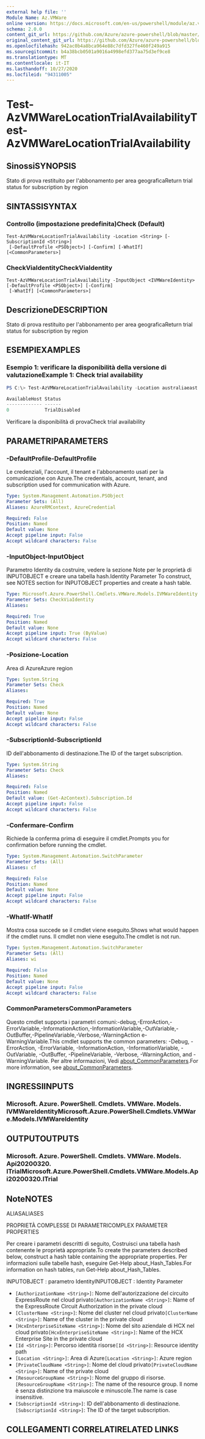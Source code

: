 ```yaml
---
external help file: ''
Module Name: Az.VMWare
online version: https://docs.microsoft.com/en-us/powershell/module/az.vmware/test-azvmwarelocationtrialavailability
schema: 2.0.0
content_git_url: https://github.com/Azure/azure-powershell/blob/master/src/VMWare/help/Test-AzVMWareLocationTrialAvailability.md
original_content_git_url: https://github.com/Azure/azure-powershell/blob/master/src/VMWare/help/Test-AzVMWareLocationTrialAvailability.md
ms.openlocfilehash: 942ac0b4a8bca964e88c7dfd327fe460f249a915
ms.sourcegitcommit: b4a38bcb0501a9016a4998efd377aa75d3ef9ce8
ms.translationtype: MT
ms.contentlocale: it-IT
ms.lasthandoff: 10/27/2020
ms.locfileid: "94311005"
---
```

# <span data-ttu-id="d6b29-101">Test-AzVMWareLocationTrialAvailability</span><span class="sxs-lookup"><span data-stu-id="d6b29-101">Test-AzVMWareLocationTrialAvailability</span></span>

## <span data-ttu-id="d6b29-102">Sinossi</span><span class="sxs-lookup"><span data-stu-id="d6b29-102">SYNOPSIS</span></span>
<span data-ttu-id="d6b29-103">Stato di prova restituito per l'abbonamento per area geografica</span><span class="sxs-lookup"><span data-stu-id="d6b29-103">Return trial status for subscription by region</span></span>

## <span data-ttu-id="d6b29-104">SINTASSI</span><span class="sxs-lookup"><span data-stu-id="d6b29-104">SYNTAX</span></span>

### <span data-ttu-id="d6b29-105">Controllo (impostazione predefinita)</span><span class="sxs-lookup"><span data-stu-id="d6b29-105">Check (Default)</span></span>
```
Test-AzVMWareLocationTrialAvailability -Location <String> [-SubscriptionId <String>]
 [-DefaultProfile <PSObject>] [-Confirm] [-WhatIf] [<CommonParameters>]
```

### <span data-ttu-id="d6b29-106">CheckViaIdentity</span><span class="sxs-lookup"><span data-stu-id="d6b29-106">CheckViaIdentity</span></span>
```
Test-AzVMWareLocationTrialAvailability -InputObject <IVMWareIdentity> [-DefaultProfile <PSObject>] [-Confirm]
 [-WhatIf] [<CommonParameters>]
```

## <span data-ttu-id="d6b29-107">Descrizione</span><span class="sxs-lookup"><span data-stu-id="d6b29-107">DESCRIPTION</span></span>
<span data-ttu-id="d6b29-108">Stato di prova restituito per l'abbonamento per area geografica</span><span class="sxs-lookup"><span data-stu-id="d6b29-108">Return trial status for subscription by region</span></span>

## <span data-ttu-id="d6b29-109">ESEMPI</span><span class="sxs-lookup"><span data-stu-id="d6b29-109">EXAMPLES</span></span>

### <span data-ttu-id="d6b29-110">Esempio 1: verificare la disponibilità della versione di valutazione</span><span class="sxs-lookup"><span data-stu-id="d6b29-110">Example 1: Check trial availability</span></span>
```powershell
PS C:\> Test-AzVMWareLocationTrialAvailability -Location australiaeast

AvailableHost Status
------------- ------
0             TrialDisabled
```

<span data-ttu-id="d6b29-111">Verificare la disponibilità di prova</span><span class="sxs-lookup"><span data-stu-id="d6b29-111">Check trial availability</span></span>

## <span data-ttu-id="d6b29-112">PARAMETRI</span><span class="sxs-lookup"><span data-stu-id="d6b29-112">PARAMETERS</span></span>

### <span data-ttu-id="d6b29-113">-DefaultProfile</span><span class="sxs-lookup"><span data-stu-id="d6b29-113">-DefaultProfile</span></span>
<span data-ttu-id="d6b29-114">Le credenziali, l'account, il tenant e l'abbonamento usati per la comunicazione con Azure.</span><span class="sxs-lookup"><span data-stu-id="d6b29-114">The credentials, account, tenant, and subscription used for communication with Azure.</span></span>

```yaml
Type: System.Management.Automation.PSObject
Parameter Sets: (All)
Aliases: AzureRMContext, AzureCredential

Required: False
Position: Named
Default value: None
Accept pipeline input: False
Accept wildcard characters: False
```

### <span data-ttu-id="d6b29-115">-InputObject</span><span class="sxs-lookup"><span data-stu-id="d6b29-115">-InputObject</span></span>
<span data-ttu-id="d6b29-116">Parametro Identity da costruire, vedere la sezione Note per le proprietà di INPUTOBJECT e creare una tabella hash.</span><span class="sxs-lookup"><span data-stu-id="d6b29-116">Identity Parameter To construct, see NOTES section for INPUTOBJECT properties and create a hash table.</span></span>

```yaml
Type: Microsoft.Azure.PowerShell.Cmdlets.VMWare.Models.IVMWareIdentity
Parameter Sets: CheckViaIdentity
Aliases:

Required: True
Position: Named
Default value: None
Accept pipeline input: True (ByValue)
Accept wildcard characters: False
```

### <span data-ttu-id="d6b29-117">-Posizione</span><span class="sxs-lookup"><span data-stu-id="d6b29-117">-Location</span></span>
<span data-ttu-id="d6b29-118">Area di Azure</span><span class="sxs-lookup"><span data-stu-id="d6b29-118">Azure region</span></span>

```yaml
Type: System.String
Parameter Sets: Check
Aliases:

Required: True
Position: Named
Default value: None
Accept pipeline input: False
Accept wildcard characters: False
```

### <span data-ttu-id="d6b29-119">-SubscriptionId</span><span class="sxs-lookup"><span data-stu-id="d6b29-119">-SubscriptionId</span></span>
<span data-ttu-id="d6b29-120">ID dell'abbonamento di destinazione.</span><span class="sxs-lookup"><span data-stu-id="d6b29-120">The ID of the target subscription.</span></span>

```yaml
Type: System.String
Parameter Sets: Check
Aliases:

Required: False
Position: Named
Default value: (Get-AzContext).Subscription.Id
Accept pipeline input: False
Accept wildcard characters: False
```

### <span data-ttu-id="d6b29-121">-Confermare</span><span class="sxs-lookup"><span data-stu-id="d6b29-121">-Confirm</span></span>
<span data-ttu-id="d6b29-122">Richiede la conferma prima di eseguire il cmdlet.</span><span class="sxs-lookup"><span data-stu-id="d6b29-122">Prompts you for confirmation before running the cmdlet.</span></span>

```yaml
Type: System.Management.Automation.SwitchParameter
Parameter Sets: (All)
Aliases: cf

Required: False
Position: Named
Default value: None
Accept pipeline input: False
Accept wildcard characters: False
```

### <span data-ttu-id="d6b29-123">-WhatIf</span><span class="sxs-lookup"><span data-stu-id="d6b29-123">-WhatIf</span></span>
<span data-ttu-id="d6b29-124">Mostra cosa succede se il cmdlet viene eseguito.</span><span class="sxs-lookup"><span data-stu-id="d6b29-124">Shows what would happen if the cmdlet runs.</span></span>
<span data-ttu-id="d6b29-125">Il cmdlet non viene eseguito.</span><span class="sxs-lookup"><span data-stu-id="d6b29-125">The cmdlet is not run.</span></span>

```yaml
Type: System.Management.Automation.SwitchParameter
Parameter Sets: (All)
Aliases: wi

Required: False
Position: Named
Default value: None
Accept pipeline input: False
Accept wildcard characters: False
```

### <span data-ttu-id="d6b29-126">CommonParameters</span><span class="sxs-lookup"><span data-stu-id="d6b29-126">CommonParameters</span></span>
<span data-ttu-id="d6b29-127">Questo cmdlet supporta i parametri comuni:-debug,-ErrorAction,-ErrorVariable,-InformationAction,-InformationVariable,-OutVariable,-OutBuffer,-PipelineVariable,-Verbose,-WarningAction e-WarningVariable.</span><span class="sxs-lookup"><span data-stu-id="d6b29-127">This cmdlet supports the common parameters: -Debug, -ErrorAction, -ErrorVariable, -InformationAction, -InformationVariable, -OutVariable, -OutBuffer, -PipelineVariable, -Verbose, -WarningAction, and -WarningVariable.</span></span> <span data-ttu-id="d6b29-128">Per altre informazioni, Vedi [about_CommonParameters](http://go.microsoft.com/fwlink/?LinkID=113216).</span><span class="sxs-lookup"><span data-stu-id="d6b29-128">For more information, see [about_CommonParameters](http://go.microsoft.com/fwlink/?LinkID=113216).</span></span>

## <span data-ttu-id="d6b29-129">INGRESSI</span><span class="sxs-lookup"><span data-stu-id="d6b29-129">INPUTS</span></span>

### <span data-ttu-id="d6b29-130">Microsoft. Azure. PowerShell. Cmdlets. VMWare. Models. IVMWareIdentity</span><span class="sxs-lookup"><span data-stu-id="d6b29-130">Microsoft.Azure.PowerShell.Cmdlets.VMWare.Models.IVMWareIdentity</span></span>

## <span data-ttu-id="d6b29-131">OUTPUT</span><span class="sxs-lookup"><span data-stu-id="d6b29-131">OUTPUTS</span></span>

### <span data-ttu-id="d6b29-132">Microsoft. Azure. PowerShell. Cmdlets. VMWare. Models. Api20200320. ITrial</span><span class="sxs-lookup"><span data-stu-id="d6b29-132">Microsoft.Azure.PowerShell.Cmdlets.VMWare.Models.Api20200320.ITrial</span></span>

## <span data-ttu-id="d6b29-133">Note</span><span class="sxs-lookup"><span data-stu-id="d6b29-133">NOTES</span></span>

<span data-ttu-id="d6b29-134">ALIAS</span><span class="sxs-lookup"><span data-stu-id="d6b29-134">ALIASES</span></span>

<span data-ttu-id="d6b29-135">PROPRIETÀ COMPLESSE DI PARAMETRI</span><span class="sxs-lookup"><span data-stu-id="d6b29-135">COMPLEX PARAMETER PROPERTIES</span></span>

<span data-ttu-id="d6b29-136">Per creare i parametri descritti di seguito, Costruisci una tabella hash contenente le proprietà appropriate.</span><span class="sxs-lookup"><span data-stu-id="d6b29-136">To create the parameters described below, construct a hash table containing the appropriate properties.</span></span> <span data-ttu-id="d6b29-137">Per informazioni sulle tabelle hash, eseguire Get-Help about_Hash_Tables.</span><span class="sxs-lookup"><span data-stu-id="d6b29-137">For information on hash tables, run Get-Help about_Hash_Tables.</span></span>


<span data-ttu-id="d6b29-138">INPUTOBJECT <IVMWareIdentity> : parametro Identity</span><span class="sxs-lookup"><span data-stu-id="d6b29-138">INPUTOBJECT <IVMWareIdentity>: Identity Parameter</span></span>
  - <span data-ttu-id="d6b29-139">`[AuthorizationName <String>]`: Nome dell'autorizzazione del circuito ExpressRoute nel cloud privato</span><span class="sxs-lookup"><span data-stu-id="d6b29-139">`[AuthorizationName <String>]`: Name of the ExpressRoute Circuit Authorization in the private cloud</span></span>
  - <span data-ttu-id="d6b29-140">`[ClusterName <String>]`: Nome del cluster nel cloud privato</span><span class="sxs-lookup"><span data-stu-id="d6b29-140">`[ClusterName <String>]`: Name of the cluster in the private cloud</span></span>
  - <span data-ttu-id="d6b29-141">`[HcxEnterpriseSiteName <String>]`: Nome del sito aziendale di HCX nel cloud privato</span><span class="sxs-lookup"><span data-stu-id="d6b29-141">`[HcxEnterpriseSiteName <String>]`: Name of the HCX Enterprise Site in the private cloud</span></span>
  - <span data-ttu-id="d6b29-142">`[Id <String>]`: Percorso identità risorse</span><span class="sxs-lookup"><span data-stu-id="d6b29-142">`[Id <String>]`: Resource identity path</span></span>
  - <span data-ttu-id="d6b29-143">`[Location <String>]`: Area di Azure</span><span class="sxs-lookup"><span data-stu-id="d6b29-143">`[Location <String>]`: Azure region</span></span>
  - <span data-ttu-id="d6b29-144">`[PrivateCloudName <String>]`: Nome del cloud privato</span><span class="sxs-lookup"><span data-stu-id="d6b29-144">`[PrivateCloudName <String>]`: Name of the private cloud</span></span>
  - <span data-ttu-id="d6b29-145">`[ResourceGroupName <String>]`: Nome del gruppo di risorse.</span><span class="sxs-lookup"><span data-stu-id="d6b29-145">`[ResourceGroupName <String>]`: The name of the resource group.</span></span> <span data-ttu-id="d6b29-146">Il nome è senza distinzione tra maiuscole e minuscole.</span><span class="sxs-lookup"><span data-stu-id="d6b29-146">The name is case insensitive.</span></span>
  - <span data-ttu-id="d6b29-147">`[SubscriptionId <String>]`: ID dell'abbonamento di destinazione.</span><span class="sxs-lookup"><span data-stu-id="d6b29-147">`[SubscriptionId <String>]`: The ID of the target subscription.</span></span>

## <span data-ttu-id="d6b29-148">COLLEGAMENTI CORRELATI</span><span class="sxs-lookup"><span data-stu-id="d6b29-148">RELATED LINKS</span></span>


